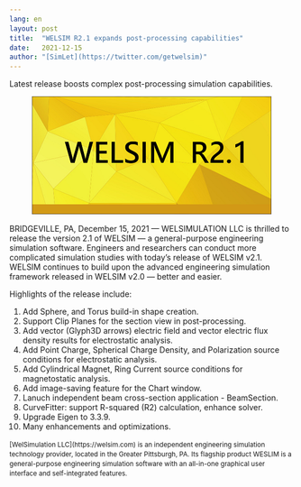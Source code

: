 ```yaml
---
lang: en
layout: post
title:  "WELSIM R2.1 expands post-processing capabilities"
date:   2021-12-15
author: "[SimLet](https://twitter.com/getwelsim)"
---
```


Latest release boosts complex post-processing simulation capabilities.

<p align="center">
  <img src="\assets\blog\welsim_splash_r21.png" alt="welsim_r21" />
</p>

BRIDGEVILLE, PA, December 15, 2021 — WELSIMULATION LLC is thrilled to release the version 2.1 of WELSIM — a general-purpose engineering simulation software. Engineers and researchers can conduct more complicated simulation studies with today’s release of WELSIM v2.1. WELSIM continues to build upon the advanced engineering simulation framework released in WELSIM v2.0 — better and easier.

Highlights of the release include:

1. Add Sphere, and Torus build-in shape creation.
2. Support Clip Planes for the section view in post-processing.
3. Add vector (Glyph3D arrows) electric field and vector electric flux density results for electrostatic analysis.
4. Add Point Charge, Spherical Charge Density, and Polarization source conditions for electrostatic analysis.
5. Add Cylindrical Magnet, Ring Current source conditions for magnetostatic analysis.
6. Add image-saving feature for the Chart window.
7. Lanuch independent beam cross-section application - BeamSection.
8. CurveFitter: support R-squared (R2) calculation, enhance solver.
9. Upgrade Eigen to 3.3.9.
10. Many enhancements and optimizations.


<small>
[WelSimulation LLC](https://welsim.com) is an independent engineering simulation technology provider, located in the Greater Pittsburgh, PA. Its flagship product WESLIM is a general-purpose engineering simulation software with an all-in-one graphical user interface and self-integrated features.
</small>
